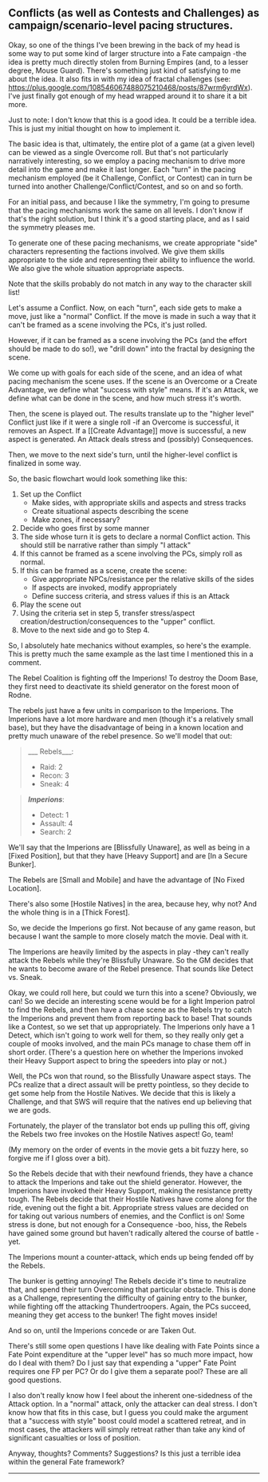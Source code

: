 ## Conflicts (as well as Contests and Challenges) as campaign/scenario-level pacing structures.

Okay, so one of the things I've been brewing in the back of my head is some way to put some kind of larger structure into a Fate campaign -the idea is pretty much directly stolen from Burning Empires (and, to a lesser degree, Mouse Guard). There's something just kind of satisfying to me about the idea. It also fits in with my idea of fractal challenges (see: <https://plus.google.com/108546067488075210468/posts/87wrm6yrdWx>). I've just finally got enough of my head wrapped around it to share it a bit more.

Just to note: I don't know that this is a good idea. It could be a terrible idea. This is just my initial thought on how to implement it.

The basic idea is that, ultimately, the entire plot of a game (at a given level) can be viewed as a single Overcome roll. But that's not particularly narratively interesting, so we employ a pacing mechanism to drive more detail into the game and make it last longer. Each "turn" in the pacing mechanism employed (be it Challenge, Conflict, or Contest) can in turn be turned into another Challenge/Conflict/Contest, and so on and so forth.

For an initial pass, and because I like the symmetry, I'm going to presume that the pacing mechanisms work the same on all levels. I don't know if that's the right solution, but I think it's a good starting place, and as I said the symmetry pleases me.

To generate one of these pacing mechanisms, we create appropriate "side" characters representing the factions involved. We give them skills appropriate to the side and representing their ability to influence the world. We also give the whole situation appropriate aspects.

Note that the skills probably do not match in any way to the character skill list!

Let's assume a Conflict. Now, on each "turn", each side gets to make a move, just like a "normal" Conflict. If the move is made in such a way that it can't be framed as a scene involving the PCs, it's just rolled.

However, if it can be framed as a scene involving the PCs (and the effort should be made to do so!), we "drill down" into the fractal by designing the scene.

We come up with goals for each side of the scene, and an idea of what pacing mechanism the scene uses. If the scene is an Overcome or a Create Advantage, we define what "success with style" means. If it's an Attack, we define what can be done in the scene, and how much stress it's worth.

Then, the scene is played out. The results translate up to the "higher level" Conflict just like if it were a single roll -if an Overcome is successful, it removes an Aspect. If a [[Create Advantage]] move is successful, a new aspect is generated. An Attack deals stress and (possibly) Consequences.

Then, we move to the next side's turn, until the higher-level conflict is finalized in some way.

So, the basic flowchart would look something like this:

1. Set up the Conflict
	- Make sides, with appropriate skills and aspects and stress tracks
	- Create situational aspects describing the scene
	- Make zones, if necessary?
2. Decide who goes first by some manner
3. The side whose turn it is gets to declare a normal Conflict action. This should still be narrative rather than simply "I attack"
4. If this cannot be framed as a scene involving the PCs, simply roll as normal.
5. If this can be framed as a scene, create the scene:
	- Give appropriate NPCs/resistance per the relative skills of the sides
	- If aspects are invoked, modify appropriately
	- Define success criteria, and stress values if this is an Attack
6. Play the scene out
7. Using the criteria set in step 5, transfer stress/aspect creation/destruction/consequences to the "upper" conflict.
8. Move to the next side and go to Step 4.

So, I absolutely hate mechanics without examples, so here's the example. This is pretty much the same example as the last time I mentioned this in a comment.

The Rebel Coalition is fighting off the Imperions! To destroy the Doom Base, they first need to deactivate its shield generator on the forest moon of Rodne.

The rebels just have a few units in comparison to the Imperions. The Imperions have a lot more hardware and men (though it's a relatively small base), but they have the disadvantage of being in a known location and pretty much unaware of the rebel presence. So we'll model that out:

>___ Rebels___:
> - Raid: 2
> - Recon: 3
> - Sneak: 4

> ___Imperions___:
> - Detect: 1
> - Assault: 4
> - Search: 2

We'll say that the Imperions are [Blissfully Unaware], as well as being in a [Fixed Position], but that they have [Heavy Support] and are [In a Secure Bunker].

The Rebels are [Small and Mobile] and have the advantage of [No Fixed Location].

There's also some [Hostile Natives] in the area, because hey, why not? And the whole thing is in a [Thick Forest].

So, we decide the Imperions go first. Not because of any game reason, but because I want the sample to more closely match the movie. Deal with it.

The Imperions are heavily limited by the aspects in play -they can't really attack the Rebels while they're Blissfully Unaware. So the GM decides that he wants to become aware of the Rebel presence. That sounds like Detect vs. Sneak.

Okay, we could roll here, but could we turn this into a scene? Obviously, we can! So we decide an interesting scene would be for a light Imperion patrol to find the Rebels, and then have a chase scene as the Rebels try to catch the Imperions and prevent them from reporting back to base! That sounds like a Contest, so we set that up appropriately. The Imperions only have a 1 Detect, which isn't going to work well for them, so they really only get a couple of mooks involved, and the main PCs manage to chase them off in short order. (There's a question here on whether the Imperions invoked their Heavy Support aspect to bring the speeders into play or not.)

Well, the PCs won that round, so the Blissfully Unaware aspect stays. The PCs realize that a direct assault will be pretty pointless, so they decide to get some help from the Hostile Natives. We decide that this is likely a Challenge, and that SWS will require that the natives end up believing that we are gods.

Fortunately, the player of the translator bot ends up pulling this off, giving the Rebels two free invokes on the Hostile Natives aspect! Go, team!

(My memory on the order of events in the movie gets a bit fuzzy here, so forgive me if I gloss over a bit).

So the Rebels decide that with their newfound friends, they have a chance to attack the Imperions and take out the shield generator. However, the Imperions have invoked their Heavy Support, making the resistance pretty tough. The Rebels decide that their Hostile Natives have come along for the ride, evening out the fight a bit. Appropriate stress values are decided on for taking out various numbers of enemies, and the Conflict is on! Some stress is done, but not enough for a Consequence -boo, hiss, the Rebels have gained some ground but haven't radically altered the course of battle -yet.

The Imperions mount a counter-attack, which ends up being fended off by the Rebels.

The bunker is getting annoying! The Rebels decide it's time to neutralize that, and spend their turn Overcoming that particular obstacle. This is done as a Challenge, representing the difficulty of gaining entry to the bunker, while fighting off the attacking Thundertroopers. Again, the PCs succeed, meaning they get access to the bunker! The fight moves inside!

And so on, until the Imperions concede or are Taken Out.

There's still some open questions I have like dealing with Fate Points since a Fate Point expenditure at the "upper level" has so much more impact, how do I deal with them? Do I just say that expending a "upper" Fate Point requires one FP per PC? Or do I give them a separate pool? These are all good questions.

I also don't really know how I feel about the inherent one-sidedness of the Attack option. In a "normal" attack, only the attacker can deal stress. I don't know how that fits in this case, but I guess you could make the argument that a "success with style" boost could model a scattered retreat, and in most cases, the attackers will simply retreat rather than take any kind of significant casualties or loss of position.

Anyway, thoughts? Comments? Suggestions? Is this just a terrible idea within the general Fate framework?

---